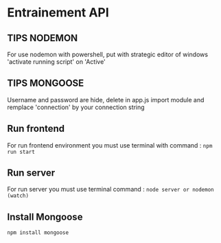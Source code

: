 # Entrainement API

## TIPS NODEMON

For use nodemon with powershell, put with strategic editor of windows 'activate running script' on 'Active'

## TIPS MONGOOSE

Username and password are hide, delete in app.js import module and remplace 'connection' by your connection string

## Run frontend

For run frontend environment you must use terminal with command : `npm run start`

## Run server

For run server you must use terminal command : `node server or nodemon (watch)`

## Install Mongoose

`npm install mongoose`
